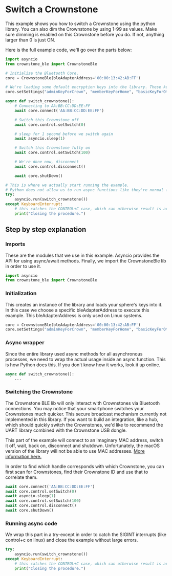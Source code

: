# Switch a Crownstone

This example shows you how to switch a Crownstone using the python library. You can also dim the Crownstone by using  1-99 as values. Make sure dimming is enabled on this Crownstone before you do. If not, anything larger than 0 is just ON.

Here is the full example code, we'll go over the parts below:

```python
import asyncio
from crownstone_ble import CrownstoneBle

# Initialize the Bluetooth Core.
core = CrownstoneBle(bleAdapterAddress='00:00:13:42:AB:FF')

# We're loading some default encryption keys into the library. These keys can be 16 character ASCII, or 32 character hexstrings.
core.setSettings("adminKeyForCrown", "memberKeyForHome", "basicKeyForOther", "MyServiceDataKey", "aLocalizationKey", "MyGoodMeshAppKey", "MyGoodMeshNetKey")

async def switch_crownstone():
    # Connecting to AA:BB:CC:DD:EE:FF
    await core.connect('AA:BB:CC:DD:EE:FF')

    # Switch this Crownstone off
    await core.control.setSwitch(0)

    # sleep for 1 second before we switch again
    await asyncio.sleep(1)

    # Switch this Crownstone fully on
    await core.control.setSwitch(100)

    # We're done now, disconnect
    await core.control.disconnect()

    await core.shutDown()

# This is where we actually start running the example.
# Python does not allow us to run async functions like they're normal functions.
try:
    asyncio.run(switch_crownstone())
except KeyboardInterrupt:
    # this catches the CONTROL+C case, which can otherwise result is arbitrary interrupt errors.
    print("Closing the procedure.")
```

## Step by step explanation

### Imports

These are the modules that we use in this example.
Asyncio provides the API for using async/await methods. Finally, we import the CrownstoneBle lib in order to use it.

```python
import asyncio
from crownstone_ble import CrownstoneBle
```

### Initialization
This creates an instance of the library and loads your sphere's keys into it. In this case we choose a specific bleAdapterAddress to execute this example.
This bleAdapterAddress is only used on Linux systems.

```python
core = CrownstoneBle(bleAdapterAddress='00:00:13:42:AB:FF')
core.setSettings("adminKeyForCrown", "memberKeyForHome", "basicKeyForOther", "MyServiceDataKey", "aLocalizationKey", "MyGoodMeshAppKey", "MyGoodMeshNetKey")
```

### Async wrapper
Since the entire library used async methods for all asynchronous processes, we need to wrap the actual usage inside an async function.
This is how Python does this. If you don't know how it works, look it up online. 

```python
async def switch_crownstone():
    ...
```

### Switching the Crownstone
The Crownstone BLE lib will only interact with Crownstones via Bluetooth connections. You may notice that your smartphone switches your Crownstones much quicker.
This secure broadcast mechanism currently not implemented in this library. If you want to build an integration, like a hub, which should quickly switch the Crownstones, we'd like to recommend the UART library combined with the Crownstone USB dongle.

This part of the example will connect to an imaginary MAC address, switch it off, wait, back on, disconnect and shutdown. Unfortunately, the macOS version of the library will not be able to use
MAC addresses. [More information here.](https://github.com/hbldh/bleak/issues/284)

In order to find which handle corresponds with which Crownstone, you can first scan for Crownstones, find their Crownstone ID and use that to correlate them.

```python
await core.connect('AA:BB:CC:DD:EE:FF')
await core.control.setSwitch(0)
await asyncio.sleep(1)
await core.control.setSwitch(100)
await core.control.disconnect()
await core.shutDown()
```

### Running async code
We wrap this part in a try-except in order to catch the SIGINT interrupts (like control+c on linux) and close the example without large errors.

```python
try:
    asyncio.run(switch_crownstone())
except KeyboardInterrupt:
    # this catches the CONTROL+C case, which can otherwise result is arbitrary interrupt errors.
    print("Closing the procedure.")
```
